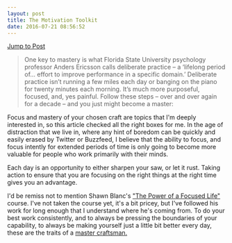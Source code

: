```yaml
---
layout: post
title: The Motivation Toolkit
date: 2016-07-21 08:56:52
---
```

[Jump to Post][1]

>One key to mastery is what Florida State University psychology professor Anders Ericsson calls deliberate practice – a ‘lifelong period of… effort to improve performance in a specific domain.’ Deliberate practice isn’t running a few miles each day or banging on the piano for twenty minutes each morning. It’s much more purposeful, focused, and, yes painful. Follow these steps – over and over again for a decade – and you just might become a master:

Focus and mastery of your chosen craft are topics that I'm deeply interested in, so this article checked all the right boxes for me. In the age of distraction that we live in, where any hint of boredom can be quickly and easily erased by Twitter or Buzzfeed, I believe that the ability to focus, and focus intently for extended periods of time is only going to become more valuable for people who work primarily with their minds. 

Each day is an opportunity to either sharpen your saw, or let it rust. Taking action to ensure that you are focusing on the right things at the right time gives you an advantage.

I'd be remiss not to mention Shawn Blanc's ["The Power of a Focused Life"][2] course. I've not taken the course yet, it's a bit pricey, but I've followed his work for long enough that I understand where he's coming from. To do your best work consistently, and to always be pressing the boundaries of your capability, to always be making yourself just a little bit better every day, these are the traits of a [master craftsman.][3]


[1]: https://www.farnamstreetblog.com/2016/07/the-motivation-toolkit/
[2]: https://thefocuscourse.com
[3]: http://jonathanbuys.net/the-master-craftsman
